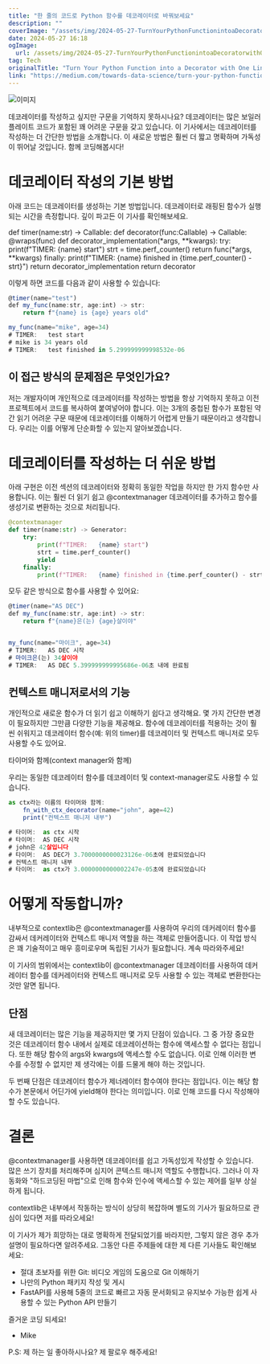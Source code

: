 ```yaml
---
title: "한 줄의 코드로 Python 함수를 데코레이터로 바꿔보세요"
description: ""
coverImage: "/assets/img/2024-05-27-TurnYourPythonFunctionintoaDecoratorwithOneLineofCode_0.png"
date: 2024-05-27 16:18
ogImage:
  url: /assets/img/2024-05-27-TurnYourPythonFunctionintoaDecoratorwithOneLineofCode_0.png
tag: Tech
originalTitle: "Turn Your Python Function into a Decorator with One Line of Code"
link: "https://medium.com/towards-data-science/turn-your-python-function-into-a-decorator-with-one-line-of-code-1ebd738f31c0"
---
```


![이미지](/assets/img/2024-05-27-TurnYourPythonFunctionintoaDecoratorwithOneLineofCode_0.png)

데코레이터를 작성하고 싶지만 구문을 기억하지 못하시나요? 데코레이터는 많은 보일러플레이트 코드가 포함된 꽤 어려운 구문을 갖고 있습니다. 이 기사에서는 데코레이터를 작성하는 더 간단한 방법을 소개합니다. 이 새로운 방법은 훨씬 더 짧고 명확하며 가독성이 뛰어날 것입니다. 함께 코딩해봅시다!

# 데코레이터 작성의 기본 방법

아래 코드는 데코레이터를 생성하는 기본 방법입니다. 데코레이터로 래핑된 함수가 실행되는 시간을 측정합니다. 깊이 파고든 이 기사를 확인해보세요.

<div class="content-ad"></div>

def timer(name:str) -> Callable:
def decorator(func:Callable) -> Callable:
@wraps(func)
def decorator_implementation(*args, \*\*kwargs):
try:
print(f"TIMER: {name} start")
strt = time.perf_counter()
return func(*args, \*\*kwargs)
finally:
print(f"TIMER: {name} finished in {time.perf_counter() - strt}")
return decorator_implementation
return decorator

이렇게 하면 코드를 다음과 같이 사용할 수 있습니다:

```js
@timer(name="test")
def my_func(name:str, age:int) -> str:
    return f"{name} is {age} years old"

my_func(name="mike", age=34)
# TIMER:   test start
# mike is 34 years old
# TIMER:   test finished in 5.299999999998532e-06
```

## 이 접근 방식의 문제점은 무엇인가요?

<div class="content-ad"></div>

저는 개발자이며 개인적으로 데코레이터를 작성하는 방법을 항상 기억하지 못하고 이전 프로젝트에서 코드를 복사하여 붙여넣어야 합니다. 이는 3개의 중첩된 함수가 포함된 약간 읽기 어려운 구문 때문에 데코레이터를 이해하기 어렵게 만들기 때문이라고 생각합니다. 우리는 이를 어떻게 단순화할 수 있는지 알아보겠습니다.

# 데코레이터를 작성하는 더 쉬운 방법

아래 구현은 이전 섹션의 데코레이터와 정확히 동일한 작업을 하지만 한 가지 함수만 사용합니다. 이는 훨씬 더 읽기 쉽고 @contextmanager 데코레이터를 추가하고 함수를 생성기로 변환하는 것으로 처리됩니다.

```python
@contextmanager
def timer(name:str) -> Generator:
    try:
        print(f"TIMER:   {name} start")
        strt = time.perf_counter()
        yield
    finally:
        print(f"TIMER:   {name} finished in {time.perf_counter() - strt}")
```

<div class="content-ad"></div>

모두 같은 방식으로 함수를 사용할 수 있어요:

```js
@timer(name="AS DEC")
def my_func(name:str, age:int) -> str:
    return f"{name}은(는) {age}살이야"


my_func(name="마이크", age=34)
# TIMER:   AS DEC 시작
# 마이크은(는) 34살이야
# TIMER:   AS DEC 5.399999999995686e-06초 내에 완료됨
```

## 컨텍스트 매니저로서의 기능

개인적으로 새로운 함수가 더 읽기 쉽고 이해하기 쉽다고 생각해요. 몇 가지 간단한 변경이 필요하지만 그만큼 다양한 기능을 제공해요. 함수에 데코레이터를 적용하는 것이 훨씬 쉬워지고 데코레이터 함수(예: 위의 timer)를 데코레이터 및 컨텍스트 매니저로 모두 사용할 수도 있어요.

<div class="content-ad"></div>

타이머와 함께(context manager와 함께)

우리는 동일한 데코레이터 함수를 데코레이터 및 context-manager로도 사용할 수 있습니다.

```js
as ctx라는 이름의 타이머와 함께:
    fn_with_ctx_decorator(name="john", age=42)
    print("컨텍스트 매니저 내부")

# 타이머:  as ctx 시작
# 타이머:  AS DEC 시작
# john은 42살입니다
# 타이머:  AS DEC가 3.7000000000023126e-06초에 완료되었습니다
# 컨텍스트 매니저 내부
# 타이머:  as ctx가 3.0000000000002247e-05초에 완료되었습니다
```

<div class="content-ad"></div>

# 어떻게 작동합니까?

내부적으로 contextlib은 @contextmanager를 사용하여 우리의 데커레이터 함수를 감싸서 데커레이터와 컨텍스트 매니저 역할을 하는 객체로 만들어줍니다. 이 작업 방식은 꽤 기술적이고 매우 흥미로우며 독립된 기사가 필요합니다. 계속 따라와주세요!

이 기사의 범위에서는 contextlib이 @contextmanager 데코레이터를 사용하여 데커레이터 함수를 데커레이터와 컨텍스트 매니저로 모두 사용할 수 있는 객체로 변환한다는 것만 알면 됩니다.

## 단점

<div class="content-ad"></div>

새 데코레이터는 많은 기능을 제공하지만 몇 가지 단점이 있습니다. 그 중 가장 중요한 것은 데코레이터 함수 내에서 실제로 데코레이션하는 함수에 액세스할 수 없다는 점입니다. 또한 해당 함수의 args와 kwargs에 액세스할 수도 없습니다. 이로 인해 이러한 변수를 수정할 수 없지만 제 생각에는 이를 드물게 해야 하는 것입니다.

두 번째 단점은 데코레이터 함수가 제너레이터 함수여야 한다는 점입니다. 이는 해당 함수가 본문에서 어딘가에 yield해야 한다는 의미입니다. 이로 인해 코드를 다시 작성해야 할 수도 있습니다.

# 결론

@contextmanager를 사용하면 데코레이터를 쉽고 가독성있게 작성할 수 있습니다. 많은 쓰기 장치를 처리해주며 심지어 콘텍스트 매니저 역할도 수행합니다. 그러나 이 자동화와 "하드코딩된 마법"으로 인해 함수와 인수에 액세스할 수 있는 제어를 일부 상실하게 됩니다.

<div class="content-ad"></div>

contextlib은 내부에서 작동하는 방식이 상당히 복잡하며 별도의 기사가 필요하므로 관심이 있다면 저를 따라오세요!

이 기사가 제가 희망하는 대로 명확하게 전달되었기를 바라지만, 그렇지 않은 경우 추가 설명이 필요하다면 알려주세요. 그동안 다른 주제들에 대한 제 다른 기사들도 확인해보세요:

- 절대 초보자를 위한 Git: 비디오 게임의 도움으로 Git 이해하기
- 나만의 Python 패키지 작성 및 게시
- FastAPI를 사용해 5줄의 코드로 빠르고 자동 문서화되고 유지보수 가능한 쉽게 사용할 수 있는 Python API 만들기

즐거운 코딩 되세요!

<div class="content-ad"></div>

- Mike

P.S: 제 하는 일 좋아하시나요? 제 팔로우 해주세요!
